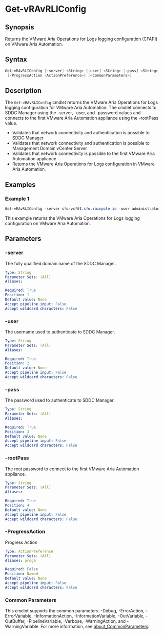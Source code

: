# Get-vRAvRLIConfig

## Synopsis

Returns the VMware Aria Operations for Logs logging configuration (CFAPI) on VMware Aria Automation.

## Syntax

```powershell
Get-vRAvRLIConfig [-server] <String> [-user] <String> [-pass] <String> [-rootPass] <String>
 [-ProgressAction <ActionPreference>] [<CommonParameters>]
```

## Description

The `Get-vRAvRLIConfig` cmdlet returns the VMware Aria Operations for Logs logging configuration for VMware Aria
Automation.
The cmdlet connects to SDDC Manager using the -server, -user, and -password values and connects to
the first VMware Aria Automation appliance using the -rootPass value.

- Validates that network connectivity and authentication is possible to SDDC Manager
- Validates that network connectivity and authentication is possible to Management Domain vCenter Server
- Validates that network connectivity is possible to the first VMware Aria Automation appliance
- Returns the VMware Aria Operations for Logs configuration in VMware Aria Automation.

## Examples

### Example 1

```powershell
Get-vRAvRLIConfig -server sfo-vcf01.sfo.rainpole.io -user administrator@vsphere.local -pass VMw@re1! -rootPass VMw@re1!
```

This example returns the VMware Aria Operations for Logs logging configuration on VMware Aria Automation.

## Parameters

### -server

The fully qualified domain name of the SDDC Manager.

```yaml
Type: String
Parameter Sets: (All)
Aliases:

Required: True
Position: 1
Default value: None
Accept pipeline input: False
Accept wildcard characters: False
```

### -user

The username used to authenticate to SDDC Manager.

```yaml
Type: String
Parameter Sets: (All)
Aliases:

Required: True
Position: 2
Default value: None
Accept pipeline input: False
Accept wildcard characters: False
```

### -pass

The password used to authenticate to SDDC Manager.

```yaml
Type: String
Parameter Sets: (All)
Aliases:

Required: True
Position: 3
Default value: None
Accept pipeline input: False
Accept wildcard characters: False
```

### -rootPass

The root password to connect to the first VMware Aria Automation appliance.

```yaml
Type: String
Parameter Sets: (All)
Aliases:

Required: True
Position: 4
Default value: None
Accept pipeline input: False
Accept wildcard characters: False
```

### -ProgressAction

Progress Action

```yaml
Type: ActionPreference
Parameter Sets: (All)
Aliases: proga

Required: False
Position: Named
Default value: None
Accept pipeline input: False
Accept wildcard characters: False
```

### Common Parameters

This cmdlet supports the common parameters: -Debug, -ErrorAction, -ErrorVariable, -InformationAction, -InformationVariable, -OutVariable, -OutBuffer, -PipelineVariable, -Verbose, -WarningAction, and -WarningVariable. For more information, see [about_CommonParameters](http://go.microsoft.com/fwlink/?LinkID=113216).
